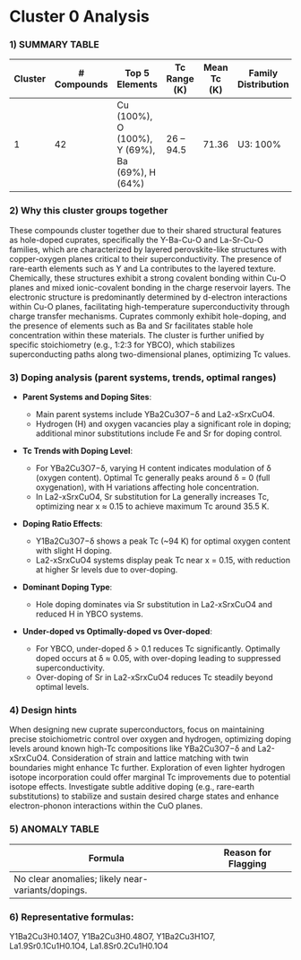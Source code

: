 # Cluster 0 Analysis


### 1) **SUMMARY TABLE**

| Cluster | # Compounds | Top 5 Elements | Tc Range (K) | Mean Tc (K) | Family Distribution | Notes |
|---------|-------------|----------------|--------------|-------------|---------------------|-------|
| 1       | 42          | Cu (100%), O (100%), Y (69%), Ba (69%), H (64%) | 26 – 94.5 | 71.36         | U3: 100%            | Mainly hole-doped cuprates; YBCO-like structures. |

### 2) **Why this cluster groups together**

These compounds cluster together due to their shared structural features as hole-doped cuprates, specifically the Y-Ba-Cu-O and La-Sr-Cu-O families, which are characterized by layered perovskite-like structures with copper-oxygen planes critical to their superconductivity. The presence of rare-earth elements such as Y and La contributes to the layered texture. Chemically, these structures exhibit a strong covalent bonding within Cu-O planes and mixed ionic-covalent bonding in the charge reservoir layers. The electronic structure is predominantly determined by d-electron interactions within Cu-O planes, facilitating high-temperature superconductivity through charge transfer mechanisms. Cuprates commonly exhibit hole-doping, and the presence of elements such as Ba and Sr facilitates stable hole concentration within these materials. The cluster is further unified by specific stoichiometry (e.g., 1:2:3 for YBCO), which stabilizes superconducting paths along two-dimensional planes, optimizing Tc values.

### 3) **Doping analysis (parent systems, trends, optimal ranges)**

- **Parent Systems and Doping Sites**: 
  - Main parent systems include YBa2Cu3O7−δ and La2-xSrxCuO4. 
  - Hydrogen (H) and oxygen vacancies play a significant role in doping; additional minor substitutions include Fe and Sr for doping control.

- **Tc Trends with Doping Level**: 
  - For YBa2Cu3O7−δ, varying H content indicates modulation of δ (oxygen content). Optimal Tc generally peaks around δ = 0 (full oxygenation), with H variations affecting hole concentration. 
  - In La2-xSrxCuO4, Sr substitution for La generally increases Tc, optimizing near x ≈ 0.15 to achieve maximum Tc around 35.5 K.

- **Doping Ratio Effects**: 
  - Y1Ba2Cu3O7−δ shows a peak Tc (~94 K) for optimal oxygen content with slight H doping. 
  - La2-xSrxCuO4 systems display peak Tc near x = 0.15, with reduction at higher Sr levels due to over-doping.
  
- **Dominant Doping Type**: 
  - Hole doping dominates via Sr substitution in La2-xSrxCuO4 and reduced H in YBCO systems.
  
- **Under-doped vs Optimally-doped vs Over-doped**: 
  - For YBCO, under-doped δ > 0.1 reduces Tc significantly. Optimally doped occurs at δ ≈ 0.05, with over-doping leading to suppressed superconductivity.
  - Over-doping of Sr in La2-xSrxCuO4 reduces Tc steadily beyond optimal levels.

### 4) **Design hints**

When designing new cuprate superconductors, focus on maintaining precise stoichiometric control over oxygen and hydrogen, optimizing doping levels around known high-Tc compositions like YBa2Cu3O7−δ and La2-xSrxCuO4. Consideration of strain and lattice matching with twin boundaries might enhance Tc further. Exploration of even lighter hydrogen isotope incorporation could offer marginal Tc improvements due to potential isotope effects. Investigate subtle additive doping (e.g., rare-earth substitutions) to stabilize and sustain desired charge states and enhance electron-phonon interactions within the CuO planes.

### 5) **ANOMALY TABLE**

| Formula | Reason for Flagging |
|---------|---------------------|
| No clear anomalies; likely near-variants/dopings. |

### 6) **Representative formulas**: 
Y1Ba2Cu3H0.14O7, Y1Ba2Cu3H0.48O7, Y1Ba2Cu3H1O7, La1.9Sr0.1Cu1H0.1O4, La1.8Sr0.2Cu1H0.1O4
